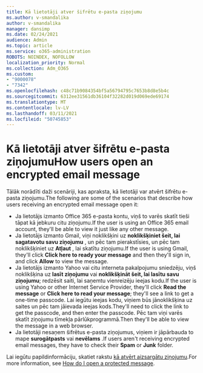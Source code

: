 ```yaml
---
title: Kā lietotāji atver šifrētu e-pasta ziņojumu
ms.author: v-smandalika
author: v-smandalika
manager: dansimp
ms.date: 02/24/2021
audience: Admin
ms.topic: article
ms.service: o365-administration
ROBOTS: NOINDEX, NOFOLLOW
localization_priority: Normal
ms.collection: Adm_O365
ms.custom:
- "9000078"
- "7342"
ms.openlocfilehash: c48c71b9084354bf5a56794795c7653b8d8e5b4c
ms.sourcegitcommit: 6312ee31561db36104f32282d019d069ede69174
ms.translationtype: MT
ms.contentlocale: lv-LV
ms.lasthandoff: 03/11/2021
ms.locfileid: "50745853"
---
```

# <a name="how-users-open-an-encrypted-email-message"></a><span data-ttu-id="adc81-102">Kā lietotāji atver šifrētu e-pasta ziņojumu</span><span class="sxs-lookup"><span data-stu-id="adc81-102">How users open an encrypted email message</span></span>

<span data-ttu-id="adc81-103">Tālāk norādīti daži scenāriji, kas apraksta, kā lietotāji var atvērt šifrētu e-pasta ziņojumu.</span><span class="sxs-lookup"><span data-stu-id="adc81-103">The following are some of the scenarios that describe how users receiving an encrypted email message open it:</span></span>

- <span data-ttu-id="adc81-104">Ja lietotājs izmanto Office 365 e-pasta kontu, viņš to varēs skatīt tieši tāpat kā jebkuru citu ziņojumu.</span><span class="sxs-lookup"><span data-stu-id="adc81-104">If the user is using an Office 365 email account, they'll be able to view it just like any other message.</span></span>
- <span data-ttu-id="adc81-105">Ja lietotājs izmanto Gmail, viņi noklikšķini uz **noklikšķiniet šeit, lai sagatavotu savu ziņojumu** , un pēc tam pierakstīsies, un pēc tam noklikšķiniet uz **Atļaut** , lai skatītu ziņojumu.</span><span class="sxs-lookup"><span data-stu-id="adc81-105">If the user is using Gmail, they'll click **Click here to ready your message** and then they'll sign in, and click **Allow** to view the message.</span></span>
- <span data-ttu-id="adc81-106">Ja lietotājs izmanto Yahoo vai citu interneta pakalpojumu sniedzēju, viņš noklikšķina uz **lasīt ziņojumu** vai **noklikšķināt šeit, lai lasītu savu ziņojumu**; redzēsit saiti, lai saņemtu vienreizēju ieejas kodu.</span><span class="sxs-lookup"><span data-stu-id="adc81-106">If the user is using Yahoo or other Internet Service Provider, they'll click **Read the message** or **Click here to read your message**; they'll see a link to get a one-time passcode.</span></span> <span data-ttu-id="adc81-107">Lai iegūtu ieejas kodu, viņiem būs jānoklikšķina uz saites un pēc tam jāievada ieejas kods.</span><span class="sxs-lookup"><span data-stu-id="adc81-107">They'll need to click the link to get the passcode, and then enter the passcode.</span></span> <span data-ttu-id="adc81-108">Pēc tam viņi varēs skatīt ziņojumu tīmekļa pārlūkprogrammā.</span><span class="sxs-lookup"><span data-stu-id="adc81-108">Then they'll be able to view the message in a web browser.</span></span>
- <span data-ttu-id="adc81-109">Ja lietotāji nesaņem šifrētus e-pasta ziņojumus, viņiem ir jāpārbauda to mape **surogātpasts** vai **nevēlams** .</span><span class="sxs-lookup"><span data-stu-id="adc81-109">If users aren't receiving encrypted email messages, they have to check their **Spam** or **Junk** folder.</span></span>

<span data-ttu-id="adc81-110">Lai iegūtu papildinformāciju, skatiet rakstu [kā atvērt aizsargātu ziņojumu](https://support.microsoft.com/topic/how-do-i-open-a-protected-message-1157a286-8ecc-4b1e-ac43-2a608fbf3098).</span><span class="sxs-lookup"><span data-stu-id="adc81-110">For more information, see [How do I open a protected message](https://support.microsoft.com/topic/how-do-i-open-a-protected-message-1157a286-8ecc-4b1e-ac43-2a608fbf3098).</span></span>